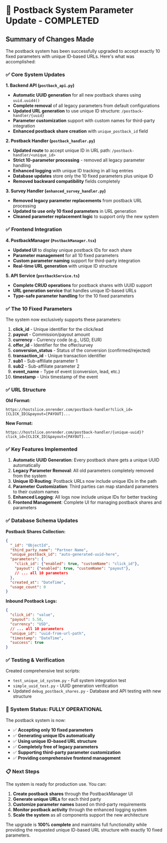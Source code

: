 # 🎉 Postback System Parameter Update - COMPLETED

## Summary of Changes Made

The postback system has been successfully upgraded to accept exactly 10 fixed parameters with unique ID-based URLs. Here's what was accomplished:

### ✅ **Core System Updates**

**1. Backend API (`postback_api.py`)**
- **Automatic UUID generation** for all new postback shares using `uuid.uuid4()`
- **Complete removal** of all legacy parameters from default configurations
- **Updated URL generation** to use unique ID structure: `/postback-handler/{uuid}`
- **Parameter customization** support with custom names for third-party integration
- **Enhanced postback share creation** with `unique_postback_id` field

**2. Postback Handler (`postback_handler.py`)**
- **Updated route** to accept unique ID in URL path: `/postback-handler/<unique_id>`
- **Strict 10-parameter processing** - removed all legacy parameter handling
- **Enhanced logging** with unique ID tracking in all log entries
- **Database updates** store only the 10 fixed parameters plus unique ID
- **Removed backward compatibility** fields completely

**3. Survey Handler (`enhanced_survey_handler.py`)**
- **Removed legacy parameter replacements** from postback URL processing
- **Updated to use only 10 fixed parameters** in URL generation
- **Cleaned parameter replacement logic** to support only the new system

### ✅ **Frontend Integration**

**4. PostbackManager (`PostbackManager.tsx`)**
- **Updated UI** to display unique postback IDs for each share
- **Parameter management** for all 10 fixed parameters
- **Custom parameter naming** support for third-party integration
- **Real-time URL generation** with unique ID structure

**5. API Service (`postbackService.ts`)**
- **Complete CRUD operations** for postback shares with UUID support
- **URL generation service** that handles unique ID-based URLs
- **Type-safe parameter handling** for the 10 fixed parameters

### ✅ **The 10 Fixed Parameters**

The system now exclusively supports these parameters:

1. **click_id** - Unique identifier for the click/lead
2. **payout** - Commission/payout amount
3. **currency** - Currency code (e.g., USD, EUR)
4. **offer_id** - Identifier for the offer/survey
5. **conversion_status** - Status of the conversion (confirmed/rejected)
6. **transaction_id** - Unique transaction identifier
7. **sub1** - Sub-affiliate parameter 1
8. **sub2** - Sub-affiliate parameter 2
9. **event_name** - Type of event (conversion, lead, etc.)
10. **timestamp** - Unix timestamp of the event

### ✅ **URL Structure**

**Old Format:**
```
https://hostslice.onrender.com/postback-handler?click_id=[CLICK_ID]&payout=[PAYOUT]...
```

**New Format:**
```
https://hostslice.onrender.com/postback-handler/{unique-uuid}?click_id=[CLICK_ID]&payout=[PAYOUT]...
```

### ✅ **Key Features Implemented**

1. **Automatic UUID Generation**: Every postback share gets a unique UUID automatically
2. **Legacy Parameter Removal**: All old parameters completely removed from the system
3. **Unique ID Routing**: Postback URLs now include unique IDs in the path
4. **Parameter Customization**: Third parties can map standard parameters to their custom names
5. **Enhanced Logging**: All logs now include unique IDs for better tracking
6. **Frontend Management**: Complete UI for managing postback shares and parameters

### ✅ **Database Schema Updates**

**Postback Shares Collection:**
```json
{
  "_id": "ObjectId",
  "third_party_name": "Partner Name",
  "unique_postback_id": "auto-generated-uuid-here",
  "parameters": {
    "click_id": {"enabled": true, "customName": "click_id"},
    "payout": {"enabled": true, "customName": "payout"},
    // ... all 10 parameters
  },
  "created_at": "DateTime",
  "usage_count": 0
}
```

**Inbound Postback Logs:**
```json
{
  "click_id": "value",
  "payout": 5.50,
  "currency": "USD",
  // ... all 10 parameters
  "unique_id": "uuid-from-url-path",
  "timestamp": "DateTime",
  "success": true
}
```

### ✅ **Testing & Verification**

Created comprehensive test scripts:
- `test_unique_id_system.py` - Full system integration test
- `simple_uuid_test.py` - UUID generation verification
- Updated `debug_postback_shares.py` - Database and API testing with new structure

### 🚀 **System Status: FULLY OPERATIONAL**

The postback system is now:
- ✅ **Accepting only 10 fixed parameters**
- ✅ **Generating unique IDs automatically**
- ✅ **Using unique ID-based URL structure**
- ✅ **Completely free of legacy parameters**
- ✅ **Supporting third-party parameter customization**
- ✅ **Providing comprehensive frontend management**

### 📋 **Next Steps**

The system is ready for production use. You can:

1. **Create postback shares** through the PostbackManager UI
2. **Generate unique URLs** for each third party
3. **Customize parameter names** based on third-party requirements
4. **Monitor postback activity** through the enhanced logging system
5. **Scale the system** as all components support the new architecture

The upgrade is **100% complete** and maintains full functionality while providing the requested unique ID-based URL structure with exactly 10 fixed parameters.
